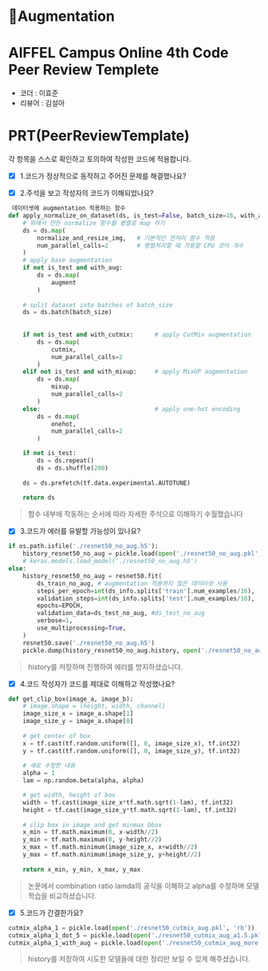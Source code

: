 # Augmentation

# AIFFEL Campus Online 4th Code Peer Review Templete
- 코더 : 이효준
- 리뷰어 : 김설아


# PRT(PeerReviewTemplate)
각 항목을 스스로 확인하고 토의하여 작성한 코드에 적용합니다.
- [x] 1.코드가 정상적으로 동작하고 주어진 문제를 해결했나요?  
  
- [x] 2.주석을 보고 작성자의 코드가 이해되었나요?  
```python
 데이터셋에 augmentation 적용하는 함수
def apply_normalize_on_dataset(ds, is_test=False, batch_size=16, with_aug=False, with_cutmix=False, with_mixup=False):
    # 위에서 만든 normalize 함수를 병렬로 map 하기
    ds = ds.map(
        normalize_and_resize_img,   # 기본적인 전처리 함수 적용
        num_parallel_calls=2        # 병렬처리할 때 가용할 CPU 코어 개수
    )
    # apply base augmentation
    if not is_test and with_aug:
        ds = ds.map(
            augment
        )
        
    # split dataset into batches of batch_size    
    ds = ds.batch(batch_size)
    
    
    if not is_test and with_cutmix:      # apply CutMix augmentation
        ds = ds.map(
            cutmix,
            num_parallel_calls=2
        )
    elif not is_test and with_mixup:     # apply MixUP augmentation
        ds = ds.map(
            mixup,
            num_parallel_calls=2
        )
    else:                                # apply one-hot encoding
        ds = ds.map(
            onehot,
            num_parallel_calls=2
        )

    if not is_test:
        ds = ds.repeat()
        ds = ds.shuffle(200)
        
    ds = ds.prefetch(tf.data.experimental.AUTOTUNE)
    
    return ds
```  
>  함수 내부에 작동하는 순서에 따라 자세한 주석으로 이해하기 수월했습니다

- [x] 3.코드가 에러를 유발할 가능성이 있나요?
```python
if os.path.isfile('./resnet50_no_aug.h5'):
    history_resnet50_no_aug = pickle.load(open('./resnet50_no_aug.pkl', 'rb'))
    # keras.models.load_model('./resnet50_no_aug.h5')
else:
    history_resnet50_no_aug = resnet50.fit(
        ds_train_no_aug, # augmentation 적용하지 않은 데이터셋 사용
        steps_per_epoch=int(ds_info.splits['train'].num_examples/16),
        validation_steps=int(ds_info.splits['test'].num_examples/16),
        epochs=EPOCH,
        validation_data=ds_test_no_aug, #ds_test_no_aug
        verbose=1,
        use_multiprocessing=True,
    )
    resnet50.save('./resnet50_no_aug.h5')
    pickle.dump(history_resnet50_no_aug.history, open('./resnet50_no_aug.pkl', 'wb')
```
>  history를 저장하며 진행하여 에러를 방지하셨습니다.
- [x] 4.코드 작성자가 코드를 제대로 이해하고 작성했나요?
```python
def get_clip_box(image_a, image_b):
    # image.shape = (height, width, channel)
    image_size_x = image_a.shape[1]
    image_size_y = image_a.shape[0]
    
    # get center of box
    x = tf.cast(tf.random.uniform([], 0, image_size_x), tf.int32)
    y = tf.cast(tf.random.uniform([], 0, image_size_y), tf.int32)
    
    # 새로 수정한 내용
    alpha = 1
    lam = np.random.beta(alpha, alpha)

    # get width, height of box
    width = tf.cast(image_size_x*tf.math.sqrt(1-lam), tf.int32)
    height = tf.cast(image_size_y*tf.math.sqrt(1-lam), tf.int32)
    
    # clip box in image and get minmax bbox
    x_min = tf.math.maximum(0, x-width//2)
    y_min = tf.math.maximum(0, y-height//2)
    x_max = tf.math.minimum(image_size_x, x+width//2)
    y_max = tf.math.minimum(image_size_y, y+height//2)
    
    return x_min, y_min, x_max, y_max
```
> 논문에서 combination ratio lamda의 공식을 이해하고 alpha를 수정하며 모델 학습을 비교하셨습니다.

- [x] 5.코드가 간결한가요?
```python
cutmix_alpha_1 = pickle.load(open('./resnet50_cutmix_aug.pkl', 'rb'))
cutmix_alpha_1_dot_5 = pickle.load(open('./resnet50_cutmix_aug_a1.5.pkl', 'rb'))
cutmix_alpha_1_with_aug = pickle.load(open('./resnet50_cutmix_aug_more.pkl', 'rb'))
```
> history를 저장하여 시도한 모델들에 대한 정리만 보일 수 있게 해주셨습니다.

